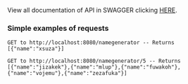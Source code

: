 View all documentation of API in SWAGGER clicking [HERE](https://app.swaggerhub.com/apis/LukasGaedicke/NameGenerator/1.0.1).

### Simple examples of requests 
```
GET to http://localhost:8080/namegenerator -- Returns [{"name":"xsuza"}]

GET to http://localhost:8080/namegenerator/5 -- Returns  [{"name":"jizakek"},{"name":"mlup"},{"name":"fuwakoh"},{"name":"vojemu"},{"name":"zezafuka"}]

```
